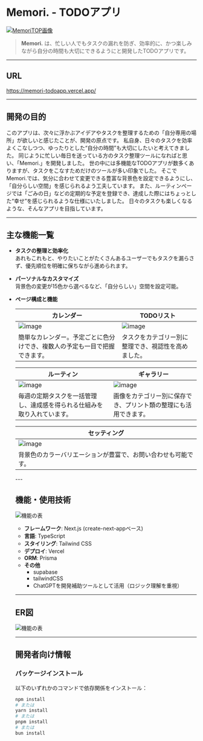 # Memori. - TODOアプリ
[![MemoriTOP画像](https://github.com/user-attachments/assets/15118719-2678-4199-a94e-1d9cbd166ec9)](https://memori-todoapp.vercel.app/)
> **Memori.** は、忙しい人でもタスクの漏れを防ぎ、効率的に、かつ楽しみながら自分の時間も大切にできるようにと開発したTODOアプリです。
---

## URL
https://memori-todoapp.vercel.app/

---

## 開発の目的

このアプリは、次々に浮かぶアイデアやタスクを整理するための「自分専用の場所」が欲しいと感じたことが、開発の原点です。
私自身、日々のタスクを効率よくこなしつつ、ゆったりとした“自分の時間”も大切にしたいと考えてきました。
同じように忙しい毎日を送っている方のタスク整理ツールになればと思い、「Memori.」を開発しました。
世の中には多機能なTODOアプリが数多くありますが、タスクをこなすためだけのツールが多い印象でした。
そこでMemori.では、気分に合わせて変更できる豊富な背景色を設定できるようにし、「自分らしい空間」を感じられるよう工夫しています。
また、ルーティンページでは「ごみの日」などの定期的な予定を登録でき、達成した際にはちょっとした“幸せ”を感じられるような仕様にいたしました。
日々のタスクも楽しくなるような、そんなアプリを目指しています。

---

## 主な機能一覧

- **タスクの整理と効率化**  
  あれもこれもと、やりたいことがたくさんあるユーザーでもタスクを漏らさず、優先順位を明確に保ちながら進められます。

- **パーソナルなカスタマイズ**  
  背景色の変更が15色から選べるなど、「自分らしい」空間を設定可能。

- **ページ構成と機能**
 <markdown-accessiblity-table data-catalyst=""><table>
<thead>
<tr>
<th>カレンダー</th>
<th>TODOリスト</th>
</tr>
</thead>
<tbody>
<tr>
<td><img src="https://github.com/user-attachments/assets/aa35909a-3b6d-4ed9-98f2-6968447fc444" alt="image" style="max-width: 100%;"></td>
<td><img src="https://github.com/user-attachments/assets/1c3cc392-dee1-452d-8722-6881ec32653e" alt="image" style="max-width: 100%;"></td>
</tr>
<tr>
<td>簡単なカレンダー。予定ごとに色分けでき、複数人の予定も一目で把握できます。</td>
<td>タスクをカテゴリー別に整理でき、視認性を高めました。</td>
</tr>
</tbody>
</table></markdown-accessiblity-table>

<markdown-accessiblity-table data-catalyst=""><table>
<thead>
<tr>
<th>ルーティン</th>
<th>ギャラリー</th>
</tr>
</thead>
<tbody>
<tr>
<td><img src="https://github.com/user-attachments/assets/f2d8cbe4-3f33-46ab-9047-d761ccafc6c4" alt="image" style="max-width: 100%;"></td>
<td><img src="https://github.com/user-attachments/assets/5ee2532a-e051-4e9c-8312-749dedfbfd42" alt="image" style="max-width: 100%;"></td>

</tr>
<tr>
<td>毎週の定期タスクを一括管理し、達成感を得られる仕組みを取り入れています。</td>
<td>画像をカテゴリー別に保存でき、プリント類の整理にも活用できます。</td>
</tr>
</tbody>
</table></markdown-accessiblity-table>

<markdown-accessiblity-table data-catalyst=""><table>
<thead>
<tr>
<th>セッティング</th>

</tr>
</thead>
<tbody>
<tr>
<td><img src="https://github.com/user-attachments/assets/7878a6b7-38db-458d-a8cb-33ab7c447150" alt="image" style="max-width: 100%;"></td>
</tr>
<tr>
<td>背景色のカラーバリエーションが豊富で、お問い合わせも可能です。</td>
</tr>
</tbody>
</table></markdown-accessiblity-table>
---

## 機能・使用技術
![機能の表](https://github.com/user-attachments/assets/db0d6961-6d16-41d9-a251-4a1194f69721)

- **フレームワーク**: Next.js (create-next-appベース)
- **言語**: TypeScript
- **スタイリング**: Tailwind CSS
- **デプロイ**: Vercel
- **ORM**: Prisma
- **その他**
  - supabase
  - tailwindCSS
  - ChatGPTを開発補助ツールとして活用（ロジック理解を重視）

---

## ER図
![機能の表](https://github.com/user-attachments/assets/0c5a174b-db52-4310-9cf1-77e4af66dd4a)

---
##  開発者向け情報

### パッケージインストール

以下のいずれかのコマンドで依存関係をインストール：

```bash
npm install
# または
yarn install
# または
pnpm install
# または
bun install
